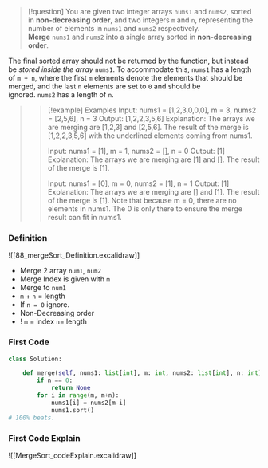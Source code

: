 > [!question]
> You are given two integer arrays `nums1` and `nums2`, sorted in **non-decreasing order**, and two integers `m` and `n`, representing the number of elements in `nums1` and `nums2` respectively.
**Merge** `nums1` and `nums2` into a single array sorted in **non-decreasing order**.
>
The final sorted array should not be returned by the function, but instead be _stored inside the array_ `nums1`. To accommodate this, `nums1` has a length of `m + n`, where the first `m` elements denote the elements that should be merged, and the last `n` elements are set to `0` and should be ignored. `nums2` has a length of `n`.
> > [!example] Examples
> Input: nums1 = [1,2,3,0,0,0], m = 3, nums2 = [2,5,6], n = 3
Output: [1,2,2,3,5,6]
Explanation: The arrays we are merging are [1,2,3] and [2,5,6].
The result of the merge is [1,2,2,3,5,6] with the underlined elements coming from nums1.
>>
> >Input: nums1 = [1], m = 1, nums2 = [], n = 0
Output: [1]
Explanation: The arrays we are merging are [1] and [].
The result of the merge is [1].
> >
>> Input: nums1 = [0], m = 0, nums2 = [1], n = 1
Output: [1]
Explanation: The arrays we are merging are [] and [1].
The result of the merge is [1].
Note that because m = 0, there are no elements in nums1. The 0 is only there to ensure the merge result can fit in nums1.

### Definition
![[88_mergeSort_Definition.excalidraw]]
- Merge 2 array `num1`, `num2`
- Merge Index is given with `m`
- Merge to `num1`
- `m` + `n` = length
- If `n = 0` ignore.
- Non-Decreasing order
- ! `m` = index   `n`= length

### First Code
```python
class Solution:

	def merge(self, nums1: list[int], m: int, nums2: list[int], n: int) -> None:
		if n == 0:
			return None
		for i in range(m, m+n):
			nums1[i] = nums2[m-i]
			nums1.sort()
# 100% beats.
```

### First Code Explain 
![[MergeSort_codeExplain.excalidraw]]

